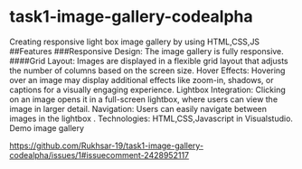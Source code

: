 # task1-image-gallery-codealpha
Creating responsive light box image gallery by using HTML,CSS,JS 
##Features
###Responsive Design:
The image gallery is fully responsive.
####Grid Layout:
Images are displayed in a flexible grid layout that adjusts the number of columns based on the screen size.
Hover Effects:
Hovering over an image may display additional effects like zoom-in, shadows, or captions for a visually engaging experience.
Lightbox Integration: Clicking on an image opens it in a full-screen lightbox, where users can view the image in larger detail.
Navigation: Users can easily navigate between images in the lightbox .
Technologies:
HTML,CSS,Javascript in Visualstudio.
 Demo image gallery

https://github.com/Rukhsar-19/task1-image-gallery-codealpha/issues/1#issuecomment-2428952117
